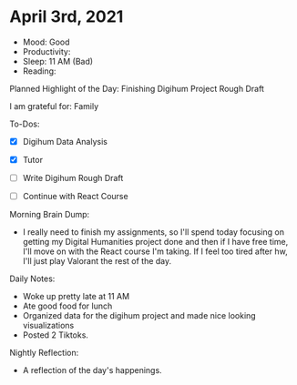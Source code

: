 # April 3rd, 2021

- Mood: Good
- Productivity: 
- Sleep: 11 AM (Bad)
- Reading: 

Planned Highlight of the Day: Finishing Digihum Project Rough Draft

I am grateful for: Family

To-Dos:
- [x] Digihum Data Analysis
- [x] Tutor
- [ ] Write Digihum Rough Draft
- [ ] Continue with React Course


Morning Brain Dump:
- I really need to finish my assignments, so I'll spend today focusing on getting my Digital Humanities project done and then if I have free time, I'll move on with the React course I'm taking. If I feel too tired after hw, I'll just play Valorant the rest of the day.

Daily Notes:
- Woke up pretty late at 11 AM
- Ate good food for lunch
- Organized data for the digihum project and made nice looking visualizations
- Posted 2 Tiktoks.


Nightly Reflection: 
- A reflection of the day's happenings.





